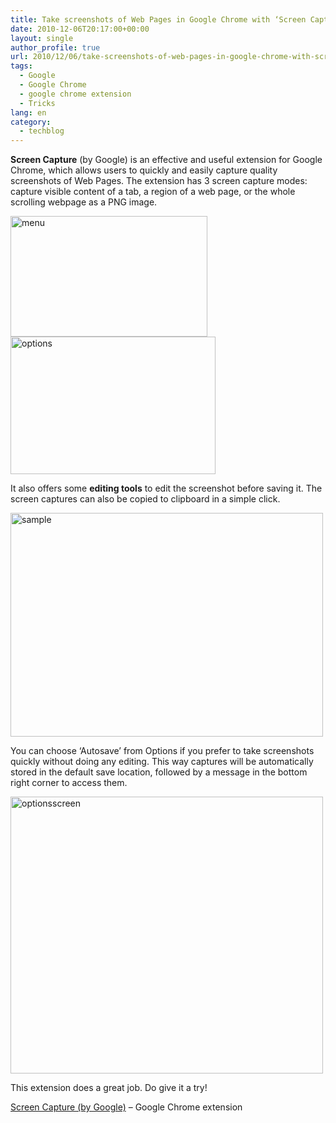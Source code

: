 ```yaml
---
title: Take screenshots of Web Pages in Google Chrome with ‘Screen Capture’ extension by Google
date: 2010-12-06T20:17:00+00:00
layout: single
author_profile: true
url: 2010/12/06/take-screenshots-of-web-pages-in-google-chrome-with-screen-capture-extension-by-google/
tags:
  - Google
  - Google Chrome
  - google chrome extension
  - Tricks
lang: en
category: 
  - techblog
---
```

**Screen Capture** (by Google) is an effective and useful extension for Google Chrome, which allows users to quickly and easily capture quality screenshots of Web Pages. The extension has 3 screen capture modes: capture visible content of a tab, a region of a web page, or the whole scrolling webpage as a PNG image.

[<img title="menu" border="0" alt="menu" src="http://lh5.ggpht.com/_vaUVXcmC3OI/TP09uOfvTzI/AAAAAAAADVw/2PrTxVUcRtA/menu_thumb%5B1%5D.png?imgmax=800" width="315" height="193" />](http://lh5.ggpht.com/_vaUVXcmC3OI/TP09ss7Zw5I/AAAAAAAADVs/iH9cyHr6bZE/s1600-h/menu%5B3%5D.png)[<img title="options" border="0" alt="options" src="http://lh3.ggpht.com/_vaUVXcmC3OI/TP09xh17syI/AAAAAAAADV4/57se2SULwHQ/options_thumb%5B1%5D.png?imgmax=800" width="328" height="220" />](http://lh4.ggpht.com/_vaUVXcmC3OI/TP09vpfYtfI/AAAAAAAADV0/a_UjbEzmqmI/s1600-h/options%5B3%5D.png)

It also offers some **editing tools** to edit the screenshot before saving it. The screen captures can also be copied to clipboard in a simple click.

[<img title="sample" border="0" alt="sample" src="http://lh3.ggpht.com/_vaUVXcmC3OI/TP091h0rB0I/AAAAAAAADWA/kdCANf0qkMo/sample_thumb%5B2%5D.jpg?imgmax=800" width="500" height="358" />](http://lh6.ggpht.com/_vaUVXcmC3OI/TP09zpbqHeI/AAAAAAAADV8/2JRN3IdeKiQ/s1600-h/sample%5B4%5D.jpg)

You can choose ‘Autosave’ from Options if you prefer to take screenshots quickly without doing any editing. This way captures will be automatically stored in the default save location, followed by a message in the bottom right corner to access them.

[<img title="optionsscreen" border="0" alt="optionsscreen" src="http://lh6.ggpht.com/_vaUVXcmC3OI/TP095rFemOI/AAAAAAAADWI/W2xHYOVn4B4/optionsscreen_thumb.jpg?imgmax=800" width="500" height="443" />](http://lh6.ggpht.com/_vaUVXcmC3OI/TP093uMOtEI/AAAAAAAADWE/7ZuTeW3F7Qk/s1600-h/optionsscreen%5B2%5D.jpg)

This extension does a great job. Do give it a try!

<a href="https://chrome.google.com/extensions/detail/cpngackimfmofbokmjmljamhdncknpmg" target="_blank">Screen Capture (by Google)</a> – Google Chrome extension
